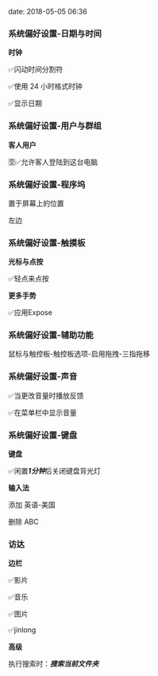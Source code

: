 date: 2018-05-05 06:36

### 系统偏好设置-日期与时间

**时钟**

✅闪动时间分割符

✅使用 24 小时格式时钟

✅显示日期



### 系统偏好设置-用户与群组

**客人用户**

🈳️✅允许客人登陆到这台电脑



### 系统偏好设置-程序坞

置于屏幕上的位置

左边



### 系统偏好设置-触摸板

**光标与点按**

✅轻点来点按

**更多手势**

✅应用Expose



### 系统偏好设置-辅助功能

鼠标与触控板-触控板选项-启用拖拽-三指拖移



### 系统偏好设置-声音

✅当更改音量时播放反馈

✅在菜单栏中显示音量



### 系统偏好设置-键盘

**键盘**

✅闲置***1分钟***后关闭键盘背光灯

**输入法**

添加 英语-美国

删除 ABC



### 访达

**边栏**

✅影片

✅音乐

✅图片

✅jinlong

**高级**

执行搜索时：***搜索当前文件夹***



